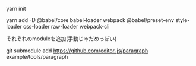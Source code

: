 yarn init

yarn add -D @babel/core babel-loader webpack @babel/preset-env style-loader css-loader raw-loader webpack-cli

それぞれのmoduleを追加(手動じゃだめっぽい)

git submodule add https://github.com/editor-js/paragraph example/tools/paragraph


